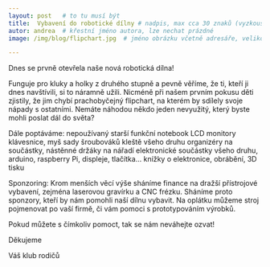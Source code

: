 ```yaml
---
layout: post   # to tu musí být
title:  Vybavení do robotické dílny # nadpis, max cca 30 znaků (vyzkoušet)
autor: andrea  # křestní jméno autora, lze nechat prázdné
image: /img/blog/flipchart.jpg  # jméno obrázku včetně adresáře, velikost 900x600

---
```

Dnes se prvně otevřela naše nová robotická dílna!
<!--vice-->

Funguje pro kluky a holky z druhého stupně a pevně věříme, že ti, kteří ji dnes navštívili, si to náramně užili. Nicméně při našem prvním pokusu děti zjistily,
že jim chybí prachobyčejný flipchart, na kterém by sdílely svoje nápady s ostatními. Nemáte náhodou někdo jeden nevyužitý, který byste mohli poslat dál do světa? 

Dále poptáváme:
nepoužívaný starší funkční notebook
LCD monitory
klávesnice, myš
sady šroubováků
kleště všeho druhu
organizéry na součástky, nástěnné držáky na nářadí
elektronické součástky všeho druhu, arduino, raspberry Pi, displeje, tlačítka...
knížky o elektronice, obrábění, 3D tisku


Sponzoring: Krom menších věcí výše sháníme finance na dražší přístrojové vybavení, zejména laserovou gravírku a CNC frézku. Sháníme proto sponzory, kteří by nám pomohli naší dílnu vybavit. Na oplátku můžeme stroj pojmenovat po vaší firmě, či vám pomoci s prototypováním výrobků.


Pokud můžete s čímkoliv pomoct, tak se nám neváhejte ozvat!


Děkujeme 

Váš klub rodičů

<!--quote-->


